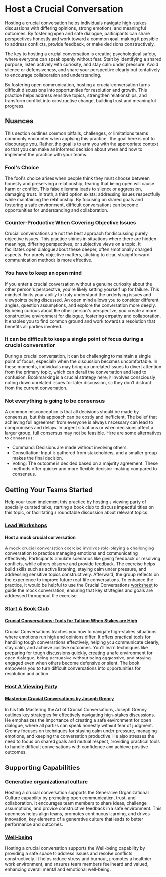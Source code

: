 # Host a Crucial Conversation

Hosting a crucial conversation helps individuals navigate high-stakes discussions with differing opinions, strong emotions, and meaningful outcomes. By fostering open and safe dialogue, participants can share perspectives honestly and work toward a common goal, making it possible to address conflicts, provide feedback, or make decisions constructively.

The key to hosting a crucial conversation is creating psychological safety, where everyone can speak openly without fear. Start by identifying a shared purpose, listen actively with curiosity, and stay calm under pressure. Avoid silence or defensiveness, and share your perspective clearly but tentatively to encourage collaboration and understanding.

By fostering open communication, hosting a crucial conversation turns difficult discussions into opportunities for resolution and growth. This practice helps address sensitive topics, strengthen relationships, and transform conflict into constructive change, building trust and meaningful progress.

## Nuances

This section outlines common pitfalls, challenges, or limitations teams commonly encounter when applying this practice. The goal here is not to discourage you. Rather, the goal is to arm you with the appropriate context so that you can make an informed decision about when and how to implement the practice with your teams.

### Fool's Choice

The fool's choice arises when people think they must choose between honesty and preserving a relationship, fearing that being open will cause harm or conflict. This false dilemma leads to silence or aggression, damaging trust. In truth, a third option exists: addressing issues respectfully while maintaining the relationship. By focusing on shared goals and fostering a safe environment, difficult conversations can become opportunities for understanding and collaboration.

### Counter-Productive When Covering Objective Issues

Crucial conversations are not the best approach for discussing purely objective issues. This practice shines in situations where there are hidden meanings, differing perspectives, or subjective views on a topic. It facilitates open dialogue about these deeper, often emotionally charged aspects. For purely objective matters, sticking to clear, straightforward communication methods is more effective.

### You have to keep an open mind

If you enter a crucial conversation without a genuine curiosity about the other person's perspective, you're likely setting yourself up for failure. This mindset limits your ability to truly understand the underlying issues and viewpoints being discussed. An open mind allows you to consider different angles, question assumptions, and explore the conversation more deeply. By being curious about the other person's perspective, you create a more constructive environment for dialogue, fostering empathy and collaboration. It enables you to find common ground and work towards a resolution that benefits all parties involved.

### It can be difficult to keep a single point of focus during a crucial conversation

During a crucial conversation, it can be challenging to maintain a single point of focus, especially when the discussion becomes uncomfortable. In these moments, individuals may bring up unrelated issues to divert attention from the primary topic, which can derail the conversation and lead to confusion. Bookmarking is a crucial strategy here; it involves consciously noting down unrelated issues for later discussion, so they don’t distract from the current conversation. 

### Not everything is going to be consensus

A common misconception is that all decisions should be made by consensus, but this approach can be costly and inefficient. The belief that achieving full agreement from everyone is always necessary can lead to compromises and delays. In urgent situations or when decisions affect a larger group, full consensus may not be feasible. Here are some alternatives to consensus:

* Command: Decisions are made without involving others.
* Consultation: Input is gathered from stakeholders, and a smaller group makes the final decision.
* Voting: The outcome is decided based on a majority agreement. These methods offer quicker and more flexible decision-making compared to consensus.

## Getting Your Teams Started

Help your team implement this practice by hosting a viewing party of specially curated talks, starting a book club to discuss impactful titles on this topic, or facilitating a roundtable discussion about relevant topics.

### [Lead Workshops](/practices/lead-workshops.md)

#### Host a mock crucial conversation

A mock crucial conversation exercise involves role-playing a challenging conversation to practice managing emotions and communicating effectively. Participants simulate scenarios like giving feedback or resolving conflicts, while others observe and provide feedback. The exercise helps build skills such as active listening, staying calm under pressure, and addressing sensitive topics constructively. Afterward, the group reflects on the experience to improve future real-life conversations. To enhance the practice, it would be helpful to use the Crucial Conversations [worksheet](https://irp-cdn.multiscreensite.com/25ad169b/files/uploaded/Crucial-Conversations-Worksheet.pdf) to guide the mock conversation, ensuring that key strategies and goals are addressed throughout the exercise.

### [Start A Book Club](/practices/start-a-book-club.md)

#### [Crucial Conversations: Tools for Talking When Stakes are High](https://www.goodreads.com/book/show/15014.Crucial_Conversations)

Crucial Conversations teaches you how to navigate high-stakes situations where emotions run high and opinions differ. It offers practical tools for handling tough conversations effectively, helping you communicate clearly, stay calm, and achieve positive outcomes. You'll learn techniques like preparing for tough discussions quickly, creating a safe environment for open dialogue, being persuasive without being aggressive, and staying engaged even when others become defensive or silent. The book empowers you to turn difficult conversations into opportunities for resolution and action.

### [Host A Viewing Party](/practices/host-a-viewing-party.md)

#### [Mastering Crucial Conversations by Joseph Grenny](https://www.youtube.com/watch?v=uc3ARpccRwQ)

In his talk Mastering the Art of Crucial Conversations, Joseph Grenny outlines key strategies for effectively navigating high-stakes discussions. He emphasizes the importance of creating a safe environment for open dialogue, where all parties can speak honestly without fear of judgment. Grenny focuses on techniques for staying calm under pressure, managing emotions, and keeping the conversation productive. He also stresses the need to focus on shared goals and mutual respect, providing practical tools to handle difficult conversations with confidence and achieve positive outcomes.

## Supporting Capabilities

### [Generative organizational culture](https://dora.dev/capabilities/generative-organizational-culture/)

Hosting a crucial conversation supports the Generative Organizational Culture capability by promoting open communication, trust, and collaboration. It encourages team members to share ideas, challenge assumptions, and provide constructive feedback in a safe environment. This openness helps align teams, promotes continuous learning, and drives innovation, key elements of a generative culture that leads to better performance and outcomes.

### [Well-being](https://dora.dev/capabilities/well-being/)

Hosting a crucial conversation supports the Well-being capability by providing a safe space to address issues and resolve conflicts constructively. It helps reduce stress and burnout, promotes a healthier work environment, and ensures team members feel heard and valued, enhancing overall mental and emotional well-being.
